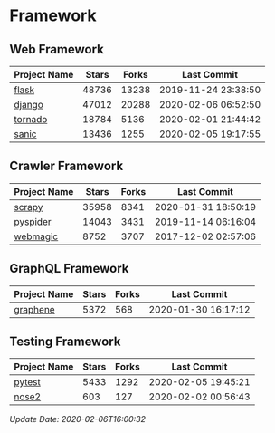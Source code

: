 # Framework

## Web Framework

| Project Name | Stars | Forks | Last Commit |
| ------------ | ----- | ----- | ----------- |
| [flask](https://github.com/pallets/flask) | 48736 | 13238 | 2019-11-24 23:38:50 |
| [django](https://github.com/django/django) | 47012 | 20288 | 2020-02-06 06:52:50 |
| [tornado](https://github.com/tornadoweb/tornado) | 18784 | 5136 | 2020-02-01 21:44:42 |
| [sanic](https://github.com/huge-success/sanic) | 13436 | 1255 | 2020-02-05 19:17:55 |

## Crawler Framework

| Project Name | Stars | Forks | Last Commit |
| ------------ | ----- | ----- | ----------- |
| [scrapy](https://github.com/scrapy/scrapy) | 35958 | 8341 | 2020-01-31 18:50:19 |
| [pyspider](https://github.com/binux/pyspider) | 14043 | 3431 | 2019-11-14 06:16:04 |
| [webmagic](https://github.com/code4craft/webmagic) | 8752 | 3707 | 2017-12-02 02:57:06 |

## GraphQL Framework

| Project Name | Stars | Forks | Last Commit |
| ------------ | ----- | ----- | ----------- |
| [graphene](https://github.com/graphql-python/graphene) | 5372 | 568 | 2020-01-30 16:17:12 |

## Testing Framework

| Project Name | Stars | Forks | Last Commit |
| ------------ | ----- | ----- | ----------- |
| [pytest](https://github.com/pytest-dev/pytest) | 5433 | 1292 | 2020-02-05 19:45:21 |
| [nose2](https://github.com/nose-devs/nose2) | 603 | 127 | 2020-02-02 00:56:43 |

*Update Date: 2020-02-06T16:00:32*